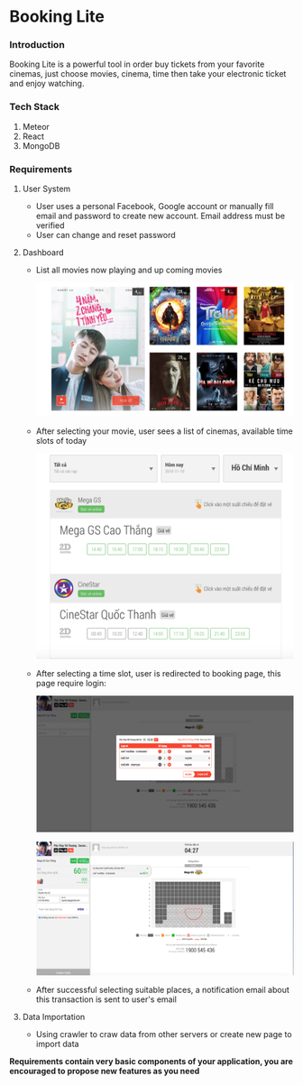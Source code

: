 # Booking Lite

### Introduction

Booking Lite is a powerful tool in order buy tickets from your favorite cinemas, just choose movies, cinema, time then take your electronic ticket and enjoy watching.
### Tech Stack

1. Meteor 
2. React
3. MongoDB

### Requirements

1. User System

   - User uses a personal Facebook, Google account or manually fill email and password to create new account. Email address must be verified
   - User can change and reset password

2. Dashboard

   - List all movies now playing and up coming movies

     ![Dashboard](./assets/movies/movies.png)

   - After selecting your movie, user sees a list of cinemas, available time slots of today

     ![cinemas](./assets/movies/cinemas.png)

   - After selecting a time slot, user is redirected to booking page, this page require login:

     ![quantity](./assets/movies/quantity.png)

     ![booking](./assets/movies/booking.png)

   - After successful selecting suitable places, a notification email about this transaction is sent to user's email 

3. Data Importation

   - Using crawler to craw data from other servers or create new page to import data


**Requirements contain very basic components of your application, you are encouraged to propose new features as you need**


